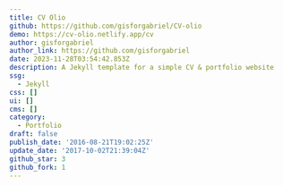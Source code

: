 ```yaml
---
title: CV Olio
github: https://github.com/gisforgabriel/CV-olio
demo: https://cv-olio.netlify.app/cv
author: gisforgabriel
author_link: https://github.com/gisforgabriel
date: 2023-11-28T03:54:42.853Z
description: A Jekyll template for a simple CV & portfolio website
ssg:
  - Jekyll
css: []
ui: []
cms: []
category:
  - Portfolio
draft: false
publish_date: '2016-08-21T19:02:25Z'
update_date: '2017-10-02T21:39:04Z'
github_star: 3
github_fork: 1
---
```

